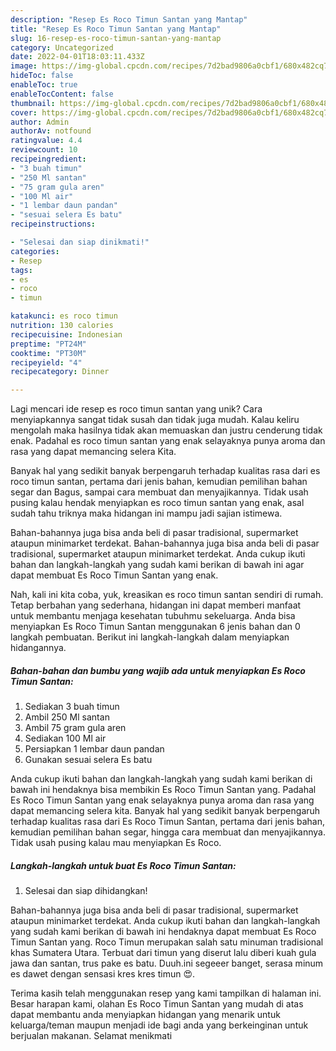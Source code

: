 ```yaml
---
description: "Resep Es Roco Timun Santan yang Mantap"
title: "Resep Es Roco Timun Santan yang Mantap"
slug: 16-resep-es-roco-timun-santan-yang-mantap
category: Uncategorized
date: 2022-04-01T18:03:11.433Z
image: https://img-global.cpcdn.com/recipes/7d2bad9806a0cbf1/680x482cq70/es-roco-timun-santan-foto-resep-utama.jpg
hideToc: false
enableToc: true
enableTocContent: false
thumbnail: https://img-global.cpcdn.com/recipes/7d2bad9806a0cbf1/680x482cq70/es-roco-timun-santan-foto-resep-utama.jpg
cover: https://img-global.cpcdn.com/recipes/7d2bad9806a0cbf1/680x482cq70/es-roco-timun-santan-foto-resep-utama.jpg
author: Admin
authorAv: notfound
ratingvalue: 4.4
reviewcount: 10
recipeingredient:
- "3 buah timun"
- "250 Ml santan"
- "75 gram gula aren"
- "100 Ml air"
- "1 lembar daun pandan"
- "sesuai selera Es batu"
recipeinstructions:

- "Selesai dan siap dinikmati!"
categories:
- Resep
tags:
- es
- roco
- timun

katakunci: es roco timun 
nutrition: 130 calories
recipecuisine: Indonesian
preptime: "PT24M"
cooktime: "PT30M"
recipeyield: "4"
recipecategory: Dinner

---
```





Lagi mencari ide resep es roco timun santan yang unik? Cara menyiapkannya sangat tidak susah dan tidak juga mudah. Kalau keliru mengolah maka hasilnya tidak akan memuaskan dan justru cenderung tidak enak. Padahal es roco timun santan yang enak selayaknya punya aroma dan rasa yang dapat memancing selera Kita.





Banyak hal yang sedikit banyak berpengaruh terhadap kualitas rasa dari es roco timun santan, pertama dari jenis bahan, kemudian pemilihan bahan segar dan Bagus, sampai cara membuat dan menyajikannya. Tidak usah pusing kalau hendak menyiapkan es roco timun santan yang enak,      asal sudah tahu triknya maka hidangan ini mampu jadi sajian istimewa.














Bahan-bahannya juga bisa anda beli di pasar tradisional, supermarket ataupun minimarket terdekat. Bahan-bahannya juga bisa anda beli di pasar tradisional, supermarket ataupun minimarket terdekat. Anda cukup ikuti bahan dan langkah-langkah yang sudah kami berikan di bawah ini agar dapat membuat Es Roco Timun Santan yang enak.






Nah, kali ini kita coba, yuk, kreasikan es roco timun santan sendiri di rumah. Tetap berbahan yang sederhana, hidangan ini dapat memberi manfaat untuk membantu menjaga kesehatan tubuhmu sekeluarga. Anda bisa menyiapkan Es Roco Timun Santan menggunakan 6 jenis bahan dan 0 langkah pembuatan. Berikut ini langkah-langkah dalam menyiapkan hidangannya.

<!--inarticleads1-->

##### Bahan-bahan dan bumbu yang wajib ada untuk menyiapkan Es Roco Timun Santan:

1. Sediakan 3 buah timun
1. Ambil 250 Ml santan
1. Ambil 75 gram gula aren
1. Sediakan 100 Ml air
1. Persiapkan 1 lembar daun pandan
1. Gunakan sesuai selera Es batu


Anda cukup ikuti bahan dan langkah-langkah yang sudah kami berikan di bawah ini hendaknya bisa membikin Es Roco Timun Santan yang. Padahal Es Roco Timun Santan yang enak selayaknya punya aroma dan rasa yang dapat memancing selera kita. Banyak hal yang sedikit banyak berpengaruh terhadap kualitas rasa dari Es Roco Timun Santan, pertama dari jenis bahan, kemudian pemilihan bahan segar, hingga cara membuat dan menyajikannya. Tidak usah pusing kalau mau menyiapkan Es Roco. 

<!--inarticleads2-->

##### Langkah-langkah untuk buat Es Roco Timun Santan:


1. Selesai dan siap dihidangkan!

Bahan-bahannya juga bisa anda beli di pasar tradisional, supermarket ataupun minimarket terdekat. Anda cukup ikuti bahan dan langkah-langkah yang sudah kami berikan di bawah ini hendaknya dapat membuat Es Roco Timun Santan yang. Roco Timun merupakan salah satu minuman tradisional khas Sumatera Utara. Terbuat dari timun yang diserut lalu diberi kuah gula jawa dan santan, trus pake es batu. Duuh.ini segeeer banget, serasa minum es dawet dengan sensasi kres kres timun 😍. 

Terima kasih telah menggunakan resep yang kami tampilkan di halaman ini. Besar harapan kami, olahan Es Roco Timun Santan yang mudah di atas dapat membantu anda menyiapkan hidangan yang menarik untuk keluarga/teman maupun menjadi ide bagi anda yang berkeinginan untuk berjualan makanan. Selamat menikmati
